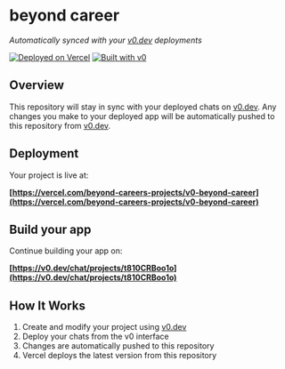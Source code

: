 # beyond career

*Automatically synced with your [v0.dev](https://v0.dev) deployments*

[![Deployed on Vercel](https://img.shields.io/badge/Deployed%20on-Vercel-black?style=for-the-badge&logo=vercel)](https://vercel.com/beyond-careers-projects/v0-beyond-career)
[![Built with v0](https://img.shields.io/badge/Built%20with-v0.dev-black?style=for-the-badge)](https://v0.dev/chat/projects/t810CRBoo1o)

## Overview

This repository will stay in sync with your deployed chats on [v0.dev](https://v0.dev).
Any changes you make to your deployed app will be automatically pushed to this repository from [v0.dev](https://v0.dev).

## Deployment

Your project is live at:

**[https://vercel.com/beyond-careers-projects/v0-beyond-career](https://vercel.com/beyond-careers-projects/v0-beyond-career)**

## Build your app

Continue building your app on:

**[https://v0.dev/chat/projects/t810CRBoo1o](https://v0.dev/chat/projects/t810CRBoo1o)**

## How It Works

1. Create and modify your project using [v0.dev](https://v0.dev)
2. Deploy your chats from the v0 interface
3. Changes are automatically pushed to this repository
4. Vercel deploys the latest version from this repository
